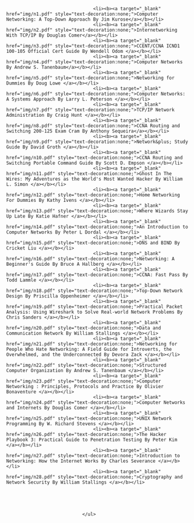  <ul>
                                    
									
									
									<li><b><a target="_blank" href="img/n1.pdf" style="text-decoration:none;">Computer Networking: A Top-Down Approach By Jim Kurose</a></b></li>
                                    <li><b><a target="_blank" href="img/n2.pdf" style="text-decoration:none;">Internetworking With TCP/IP By Douglas Comer</a></b></li>
                                    <li><b><a target="_blank" href="img/n3.pdf" style="text-decoration:none;">CCENT/CCNA ICND1 100-105 Official Cert Guide By Wendell Odom </a></b></li>
                                    <li><b><a target="_blank" href="img/n4.pdf" style="text-decoration:none;">Computer Networks By Andrew S. Tanenbaum</a></b></li>
                                    <li><b><a target="_blank" href="img/n5.pdf" style="text-decoration:none;">Networking for Dummies By Doug Lowe </a></b></li>
                                    <li><b><a target="_blank" href="img/n6.pdf" style="text-decoration:none;">Computer Networks: A Systems Approach By Larry L. Peterson </a></b></li>
                                    <li><b><a target="_blank" href="img/n7.pdf" style="text-decoration:none;">TCP/IP Network Administration By Craig Hunt </a></b></li>
                                    <li><b><a target="_blank" href="img/n8.pdf" style="text-decoration:none;">CCNA Routing and Switching 200-125 Exam Cram By Anthony Sequeira</a></b></li>
                                    <li><b><a target="_blank" href="img/n9.pdf" style="text-decoration:none;">Network&plus; Study Guide By David Groth </a></b></li>
                                    <li><b><a target="_blank" href="img/n10.pdf" style="text-decoration:none;">CCNA Routing and Switching Portable Command Guide By Scott D. Empson </a></b></li>
                                    <li><b><a target="_blank" href="img/n11.pdf" style="text-decoration:none;">Ghost In The Wires: My Adventures as the World's Most Wanted Hacker By William L. Simon </a></b></li>
                                    <li><b><a target="_blank" href="img/n12.pdf" style="text-decoration:none;">Home Networking For Dummies By Kathy Ivens </a></b></li>
                                    <li><b><a target="_blank" href="img/n13.pdf" style="text-decoration:none;">Where Wizards Stay Up Late By Katie Hafner </a></b></li>
                                    <li><b><a target="_blank" href="img/n14.pdf" style="text-decoration:none;">An Introduction to Computer Networks By Peter L Dordal </a></b></li>
                                    <li><b><a target="_blank" href="img/n15.pdf" style="text-decoration:none;">DNS and BIND By Cricket Liu </a></b></li>
                                    <li><b><a target="_blank" href="img/n16.pdf" style="text-decoration:none;">Networking: A Beginner's Guide By Bruce A Hallberg </a></b></li>
                                    <li><b><a target="_blank" href="img/n17.pdf" style="text-decoration:none;">CCNA: Fast Pass By Todd Lammle </a></b></li>
                                    <li><b><a target="_blank" href="img/n18.pdf" style="text-decoration:none;">Top-Down Network Design By Priscilla Oppenheimer </a></b></li>
                                    <li><b><a target="_blank" href="img/n19.pdf" style="text-decoration:none;">Practical Packet Analysis: Using Wireshark to Solve Real-world Network Problems By Chris Sanders </a></b></li>
                                    <li><b><a target="_blank" href="img/n20.pdf" style="text-decoration:none;">Data and Communication Network By William Stallings </a></b></li>
                                    <li><b><a target="_blank" href="img/n21.pdf" style="text-decoration:none;">Networking for People Who Hate Networking: A Field Guide for Introverts, the Overwhelmed, and the Underconnected By Devora Zack </a></b></li>
                                    <li><b><a target="_blank" href="img/n22.pdf" style="text-decoration:none;">Structured Computer Organization By Andrew S. Tanenbaum </a></b></li>
                                    <li><b><a target="_blank" href="img/n23.pdf" style="text-decoration:none;">Computer Networking : Principles, Protocols and Practice By Olivier Bonaventure </a></b></li>
                                    <li><b><a target="_blank" href="img/n24.pdf" style="text-decoration:none;">Computer Networks and Internets By Douglas Comer </a></b></li>
                                    <li><b><a target="_blank" href="img/n25.pdf" style="text-decoration:none;">UNIX Network Programming By W. Richard Stevens </a></b></li>
                                    <li><b><a target="_blank" href="img/n26.pdf" style="text-decoration:none;">The Hacker Playbook 3: Practical Guide to Penetration Testing By Peter Kim </a></b></li>
                                    <li><b><a target="_blank" href="img/n27.pdf" style="text-decoration:none;">Introduction to Networking: How the Internet Works By Charles Severance </a></b></li>
                                    <li><b><a target="_blank" href="img/n28.pdf" style="text-decoration:none;">Cryptography and Network Security By William Stallings </a></b></li>
                                
								
								
								
								
								</ul>
